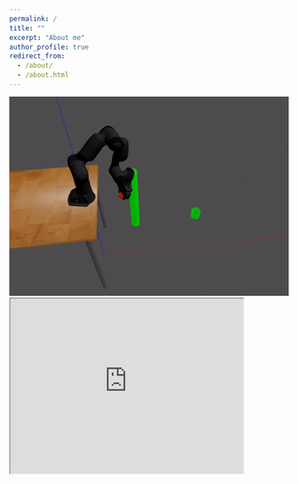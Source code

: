 ```yaml
---
permalink: /
title: ""
excerpt: "About me"
author_profile: true
redirect_from: 
  - /about/
  - /about.html
---
```


<img src='/images/toss.gif'>

<iframe width="420" height="315"
src="https://www.youtube.com/watch?v=-1qCz1fJmT4">
</iframe>
